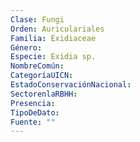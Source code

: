 ```yaml
---
Clase: Fungi
Orden: Auriculariales
Familia: Exidiaceae
Género: 
Especie: Exidia sp.
NombreComún: 
CategoríaUICN: 
EstadoConservaciónNacional: 
SectorenlaRBHH: 
Presencia: 
TipoDeDato: 
Fuente: ""
---
```

